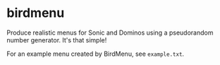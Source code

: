 # birdmenu
Produce realistic menus for Sonic and Dominos using a pseudorandom number generator.
It's that simple!

For an example menu created by BirdMenu, see `example.txt`.
